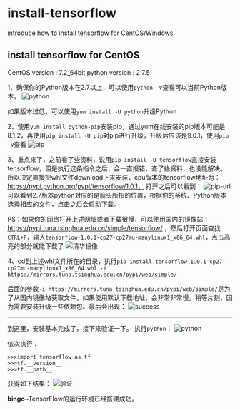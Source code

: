 # install-tensorflow
introduce how to install tensorflow for CentOS/Windows

## install tensorflow for CentOS
CentOS version : 7.2_64bit
python version : 2.7.5

1、确保你的Python版本在2.7以上，可以使用`python -V`查看可以当前Python版本，
![python](http://img.blog.csdn.net/20170312220051947?watermark/2/text/aHR0cDovL2Jsb2cuY3Nkbi5uZXQvRXpyZWFsX0tpbmc=/font/5a6L5L2T/fontsize/400/fill/I0JBQkFCMA==/dissolve/70/gravity/SouthEast)

如果版本过低，可以使用`yum install -U python`升级Python

2、使用`yum install python-pip`安装pip，通过yum在线安装的pip版本可能是8.1.2，再使用`pip install -U pip`对pip进行升级，升级后应该是9.0.1，使用`pip -V`查看
![pip](http://img.blog.csdn.net/20170312220213662?watermark/2/text/aHR0cDovL2Jsb2cuY3Nkbi5uZXQvRXpyZWFsX0tpbmc=/font/5a6L5L2T/fontsize/400/fill/I0JBQkFCMA==/dissolve/70/gravity/SouthEast)

3、重点来了，之前看了些资料，说用`pip install -U tensorflow`直接安装tensorflow，但是执行这条指令之后，会一直报错，查了些资料，也没能解决。
所以决定直接把whl文件download下来安装，cpu版本的tensorflow地址为：https://pypi.python.org/pypi/tensorflow/1.0.1， 打开之后可以看到：
![pip-url](http://img.blog.csdn.net/20170312221837724?watermark/2/text/aHR0cDovL2Jsb2cuY3Nkbi5uZXQvRXpyZWFsX0tpbmc=/font/5a6L5L2T/fontsize/400/fill/I0JBQkFCMA==/dissolve/70/gravity/SouthEast)
可以看到2.7版本python对应的是箭头所指的位置，根据你的系统、Python版本选择相应的文件，点击之后会启动下载。

PS：如果你的网络打开上述网址或者下载很慢，可以使用国内的镜像站：https://pypi.tuna.tsinghua.edu.cn/simple/tensorflow/ ，然后打开页面查找`CTRL+F`，输入`tensorflow-1.0.1-cp27-cp27mu-manylinux1_x86_64.whl`，点击高亮的部分就能下载了
![清华镜像](http://img.blog.csdn.net/20170312223411146?watermark/2/text/aHR0cDovL2Jsb2cuY3Nkbi5uZXQvRXpyZWFsX0tpbmc=/font/5a6L5L2T/fontsize/400/fill/I0JBQkFCMA==/dissolve/70/gravity/SouthEast)

4、cd到上述whl文件所在的目录，执行`pip install tensorflow-1.0.1-cp27-cp27mu-manylinux1_x86_64.whl -i https://mirrors.tuna.tsinghua.edu.cn/pypi/web/simple/`

后面的参数`-i https://mirrors.tuna.tsinghua.edu.cn/pypi/web/simple/`是为了从国内镜像站获取文件，如果使用默认下载地址，会非常非常慢。稍等片刻，因为需要安装升级一些依赖包。最后会出现：
![success](http://img.blog.csdn.net/20170312224904989?watermark/2/text/aHR0cDovL2Jsb2cuY3Nkbi5uZXQvRXpyZWFsX0tpbmc=/font/5a6L5L2T/fontsize/400/fill/I0JBQkFCMA==/dissolve/70/gravity/SouthEast)

<hr>

到这里，安装基本完成了，接下来验证一下。
执行`python`：
![python](http://img.blog.csdn.net/20170312231103382?watermark/2/text/aHR0cDovL2Jsb2cuY3Nkbi5uZXQvRXpyZWFsX0tpbmc=/font/5a6L5L2T/fontsize/400/fill/I0JBQkFCMA==/dissolve/70/gravity/SouthEast)

依次执行：

```
>>>import tensorflow as tf
>>>tf.__version__
>>>tf.__path__
```
获得如下结果：
![验证](http://img.blog.csdn.net/20170312231428091?watermark/2/text/aHR0cDovL2Jsb2cuY3Nkbi5uZXQvRXpyZWFsX0tpbmc=/font/5a6L5L2T/fontsize/400/fill/I0JBQkFCMA==/dissolve/70/gravity/SouthEast)

**bingo**~TensorFlow的运行环境已经搭建成功。
